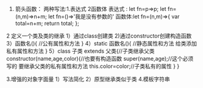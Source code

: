 1. 箭头函数：
两种写法:1.表达式 2函数体
表达式 : let fn=p=>p;   let fn=(n,m)=>n+m;   let fn=()=>'我是没有参数的'
函数体:let fn=(n,m)=>{
        var total=n+m;
        return total;
    };

2 定义一个类及类的继承
1）通过class创建类
2)通过constructor创建构造函数
3）函数名(){
//公有属性和方法
}
4）static 函数名(){
//静态属性和方法  给类添加私有属性和方法
}
5）class 子类 extends  父类{//子类继承父类
 constructor(name,age,color){//也要有构造函数
        super(name,age);//这个必须写的 要继承父类的私有属性和方法
        this.color=color;//子类私有的属性
    }
}


3.增强的对象字面量
1）写法简化 2）原型继承类似于类
4.模板字符串
